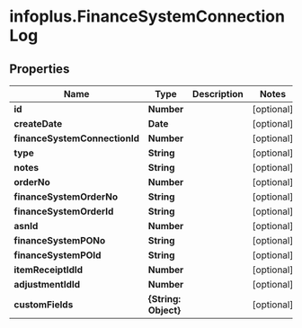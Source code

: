 # infoplus.FinanceSystemConnectionLog

## Properties
Name | Type | Description | Notes
------------ | ------------- | ------------- | -------------
**id** | **Number** |  | [optional] 
**createDate** | **Date** |  | [optional] 
**financeSystemConnectionId** | **Number** |  | [optional] 
**type** | **String** |  | [optional] 
**notes** | **String** |  | [optional] 
**orderNo** | **Number** |  | [optional] 
**financeSystemOrderNo** | **String** |  | [optional] 
**financeSystemOrderId** | **String** |  | [optional] 
**asnId** | **Number** |  | [optional] 
**financeSystemPONo** | **String** |  | [optional] 
**financeSystemPOId** | **String** |  | [optional] 
**itemReceiptIdId** | **Number** |  | [optional] 
**adjustmentIdId** | **Number** |  | [optional] 
**customFields** | **{String: Object}** |  | [optional] 


